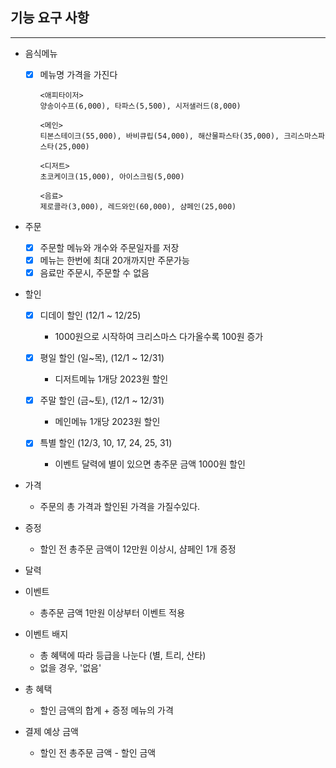 ## 기능 요구 사항

------
* 음식메뉴
    * [x] 메뉴명 가격을 가진다

      ```
      <애피타이저>
      양송이수프(6,000), 타파스(5,500), 시저샐러드(8,000)
      
      <메인>
      티본스테이크(55,000), 바비큐립(54,000), 해산물파스타(35,000), 크리스마스파스타(25,000)
      
      <디저트>
      초코케이크(15,000), 아이스크림(5,000)
      
      <음료>
      제로콜라(3,000), 레드와인(60,000), 샴페인(25,000)
      ```

* 주문
    * [x] 주문할 메뉴와 개수와 주문일자를 저장
    * [x] 메뉴는 한번에 최대 20개까지만 주문가능
    * [x] 음료만 주문시, 주문할 수 없음

* 할인
    * [x] 디데이 할인 (12/1 ~ 12/25)
        * 1000원으로 시작하여 크리스마스 다가올수록 100원 증가

    * [x] 평일 할인 (일~목), (12/1 ~ 12/31)
        * 디저트메뉴 1개당 2023원 할인

    * [x] 주말 할인 (금~토), (12/1 ~ 12/31)
        * 메인메뉴 1개당 2023원 할인

    * [x] 특별 할인 (12/3, 10, 17, 24, 25, 31)
        * 이벤트 달력에 별이 있으면 총주문 금액 1000원 할인

* 가격
  * 주문의 총 가격과 할인된 가격을 가질수있다.

* 증정
    * 할인 전 총주문 금액이 12만원 이상시, 샴페인 1개 증정


* 달력


* 이벤트
    * 총주문 금액 1만원 이상부터 이벤트 적용


* 이벤트 배지
    * 총 혜택에 따라 등급을 나눈다 (별, 트리, 산타)
    * 없을 경우, '없음'


* 총 혜택
    * 할인 금액의 합계 + 증정 메뉴의 가격


* 결제 예상 금액
    * 할인 전 총주문 금액 - 할인 금액
